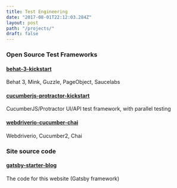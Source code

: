 ```yaml
---
title: Test Engineering
date: "2017-08-01T22:12:03.284Z"
layout: post
path: "/projects/"
draft: false
---
```


### Open Source Test Frameworks

#### [behat-3-kickstart](https://github.com/jaffamonkey/behat-3-kickstart)

Behat 3, Mink, Guzzle, PageObject, Saucelabs

#### [cucumberjs-protractor-kickstart](https://github.com/jaffamonkey/cucumberjs-protractor-kickstart)

CucumberJS/Protractor UI/API test framework, with parallel testing

#### [webdriverio-cucumber-chai](https://github.com/jaffamonkey/webdriverio-cucumber-chai)

Webdriverio, Cucumber2, Chai

### Site source code

#### [gatsby-starter-blog](https://github.com/jaffamonkey/gatsby-starter-bootstrap)

The code for this website (Gatsby framework)